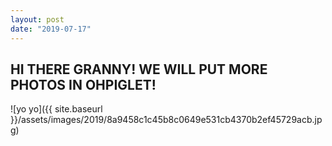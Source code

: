 ```yaml
---
layout: post
date: "2019-07-17"
---
```


## HI THERE GRANNY! WE WILL PUT MORE PHOTOS IN OHPIGLET!

![yo yo]({{ site.baseurl }}/assets/images/2019/8a9458c1c45b8c0649e531cb4370b2ef45729acb.jpg)
